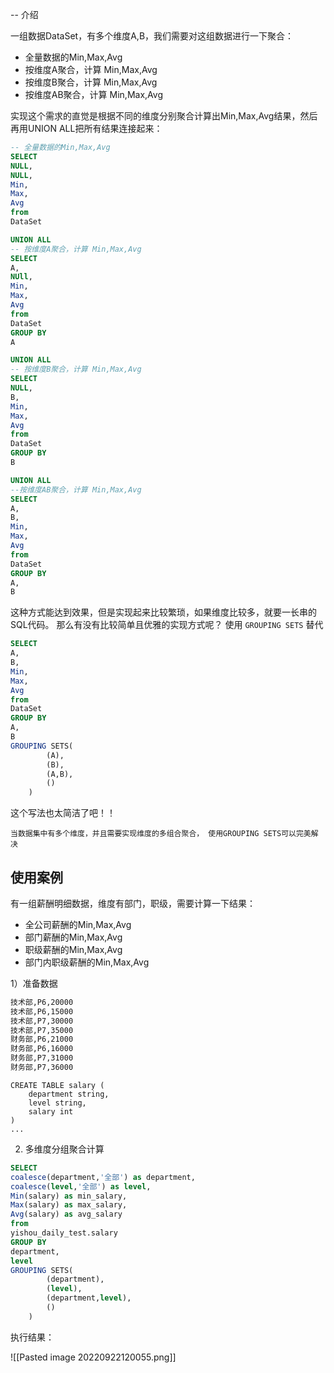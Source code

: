 
-- 介绍

一组数据DataSet，有多个维度A,B，我们需要对这组数据进行一下聚合：
* 全量数据的Min,Max,Avg
* 按维度A聚合，计算 Min,Max,Avg
* 按维度B聚合，计算 Min,Max,Avg
* 按维度AB聚合，计算 Min,Max,Avg


实现这个需求的直觉是根据不同的维度分别聚合计算出Min,Max,Avg结果，然后再用UNION ALL把所有结果连接起来：
```sql
-- 全量数据的Min,Max,Avg
SELECT
NULL, 
NULL,
Min,
Max,
Avg
from
DataSet

UNION ALL 
-- 按维度A聚合，计算 Min,Max,Avg
SELECT 
A,
NUll,
Min,
Max,
Avg
from
DataSet
GROUP BY 
A

UNION ALL 
-- 按维度B聚合，计算 Min,Max,Avg
SELECT 
NULL,
B,
Min,
Max,
Avg
from
DataSet
GROUP BY 
B 

UNION ALL 
--按维度AB聚合，计算 Min,Max,Avg
SELECT 
A,
B,
Min,
Max,
Avg
from
DataSet
GROUP BY 
A,
B

```


这种方式能达到效果，但是实现起来比较繁琐，如果维度比较多，就要一长串的SQL代码。
那么有没有比较简单且优雅的实现方式呢？
使用 `GROUPING SETS` 替代


```sql
SELECT 
A,
B,
Min,
Max,
Avg
from
DataSet
GROUP BY 
A,
B
GROUPING SETS(
        (A),
        (B),
        (A,B),
        ()
    )

```
这个写法也太简洁了吧！！

`当数据集中有多个维度，并且需要实现维度的多组合聚合， 使用GROUPING SETS可以完美解决`


使用案例
--
有一组薪酬明细数据，维度有部门，职级，需要计算一下结果：
- 全公司薪酬的Min,Max,Avg
- 部门薪酬的Min,Max,Avg
- 职级薪酬的Min,Max,Avg
- 部门内职级薪酬的Min,Max,Avg


1）准备数据
```txt
技术部,P6,20000
技术部,P6,15000
技术部,P7,30000
技术部,P7,35000
财务部,P6,21000
财务部,P6,16000
财务部,P7,31000
财务部,P7,36000
```


```
CREATE TABLE salary (
    department string,
    level string,
    salary int
) 
...
```

2) 多维度分组聚合计算

```sql
SELECT 
coalesce(department,'全部') as department,
coalesce(level,'全部') as level,
Min(salary) as min_salary,
Max(salary) as max_salary,
Avg(salary) as avg_salary
from
yishou_daily_test.salary
GROUP BY 
department,
level
GROUPING SETS(
        (department),
        (level),
        (department,level),
        ()
    )

```

执行结果：

![[Pasted image 20220922120055.png]]